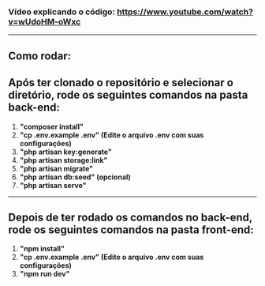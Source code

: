 ### Vídeo explicando o código: https://www.youtube.com/watch?v=wUdoHM-oWxc
---
## Como rodar:
## Após ter clonado o repositório e selecionar o diretório, rode os seguintes comandos na pasta back-end:
1. **"composer install"**
2. **"cp .env.example .env" (Edite o arquivo .env com suas configurações)**
3. **"php artisan key:generate"**
4. **"php artisan storage:link"**
5. **"php artisan migrate"**
6. **"php artisan db:seed" (opcional)**
7. **"php artisan serve"**
---
## Depois de ter rodado os comandos no back-end, rode os seguintes comandos na pasta front-end:
1. **"npm install"**
2. **"cp .env.example .env" (Edite o arquivo .env com suas configurações)**
3. **"npm run dev"**

